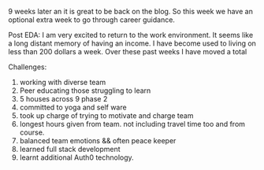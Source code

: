 9 weeks later an it is great to be back on the blog.
So this week we have an optional extra week to go through career guidance.

Post EDA:
I am very excited to return to the work environment. It seems like a long distant memory of having an income. I have become used to living on less than 200 dollars a week. Over these past weeks I have moved a total



Challenges:
1. working with diverse team
2. Peer educating those struggling to learn
3. 5 houses across 9 phase 2
4. committed to yoga and self ware
5. took up charge of trying to motivate and charge team
6. longest hours given from team. not including travel time too and from course.
7. balanced team emotions && often peace keeper
8. learned full stack development
9. learnt additional Auth0 technology.
